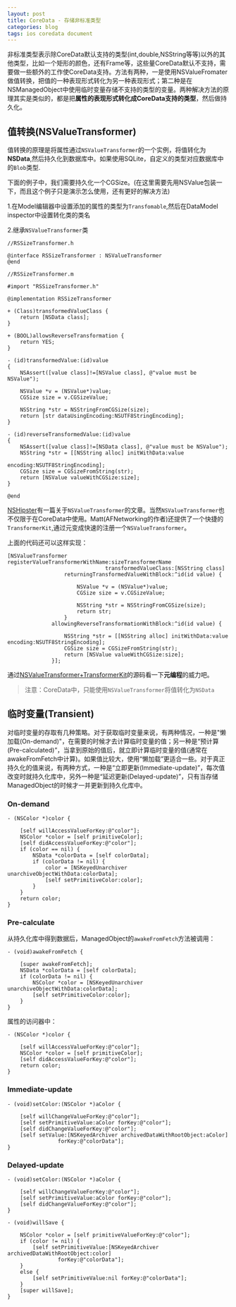 ```yaml
---
layout: post
title: CoreData - 存储非标准类型 
categories: blog 
tags: ios coredata document 
---
```


非标准类型表示除CoreData默认支持的类型(int,double,NSString等等)以外的其他类型，比如一个矩形的颜色，还有Frame等，这些量CoreData默认不支持，需要做一些额外的工作使CoreData支持。方法有两种，一是使用NSValueFromater做值转换，把值的一种表现形式转化为另一种表现形式；第二种是在NSManagedObject中使用临时变量存储不支持的类型的变量。两种解决方法的原理其实是类似的，都是把**属性的表现形式转化成CoreData支持的类型**，然后做持久化。

## 值转换(NSValueTransformer)

值转换的原理是将属性通过`NSValueTransformer`的一个实例，将值转化为**NSData**,然后持久化到数据库中。如果使用SQLite，自定义的类型对应数据库中的`Blob`类型.

下面的例子中，我们需要持久化一个CGSize。(在这里需要先用NSValue包装一下，而且这个例子只是演示怎么使用，还有更好的解决方法)

1.在Model编辑器中设置添加的属性的类型为`Transfomable`,然后在DataModel inspector中设置转化类的类名

2.继承`NSValueTransformer`类

	//RSSizeTransformer.h
	
	@interface RSSizeTransformer : NSValueTransformer
	@end
	
	//RSSizeTransformer.m
	
	#import "RSSizeTransformer.h"
	
	@implementation RSSizeTransformer
	
	+ (Class)transformedValueClass {
	    return [NSData class];
	}
	
	+ (BOOL)allowsReverseTransformation {
	    return YES;
	}
	
	- (id)transformedValue:(id)value
	{
	    NSAssert([value class]!=[NSValue class], @"value must be NSValue");
	    
	    NSValue *v = (NSValue*)value;
	    CGSize size = v.CGSizeValue;
	    
	    NSString *str = NSStringFromCGSize(size);
	    return [str dataUsingEncoding:NSUTF8StringEncoding];
	}
	
	- (id)reverseTransformedValue:(id)value
	{
	    NSAssert([value class]!=[NSData class], @"value must be NSValue");
	    NSString *str = [[NSString alloc] initWithData:value
	                                          encoding:NSUTF8StringEncoding];
	    CGSize size = CGSizeFromString(str);
	    return [NSValue valueWithCGSize:size];
	}
	
	@end


[NSHipster](http://nshipster.com/nsvaluetransformer/)有一篇关于`NSValueTransformer`的文章。当然`NSValueTransformer`也不仅限于在CoreData中使用。Matt(AFNetworking的作者)还提供了一个快捷的`TransformerKit`,通过元变成快速的注册一个`NSValueTransformer`。

上面的代码还可以这样实现：

    [NSValueTransformer registerValueTransformerWithName:sizeTransformerName
                                   transformedValueClass:[NSString class]
                      returningTransformedValueWithBlock:^id(id value) {
                          
                          NSValue *v = (NSValue*)value;
                          CGSize size = v.CGSizeValue;
                          
                          NSString *str = NSStringFromCGSize(size);
                          return str;
                      }
                  allowingReverseTransformationWithBlock:^id(id value) {
                      
                      NSString *str = [[NSString alloc] initWithData:value encoding:NSUTF8StringEncoding];
                      CGSize size = CGSizeFromString(str);
                      return [NSValue valueWithCGSize:size];
                  }];

通过[NSValueTransformer+TransformerKit](https://github.com/mattt/TransformerKit/blob/master/TransformerKit/NSValueTransformer%2BTransformerKit.m)的源码看一下**元编程**的威力吧。

>    注意：CoreData中，只能使用`NSValueTransformer`将值转化为`NSData`

## 临时变量(Transient)

对临时变量的存取有几种策略。对于获取临时变量来说，有两种情况，一种是"懒加载(On-demand)"，在需要的时候才去计算临时变量的值；另一种是“预计算(Pre-calculated)”，当拿到原始的值后，就立即计算临时变量的值(通常在awakeFromFetch中计算)。如果值比较大，使用“懒加载”更适合一些。对于真正持久化的值来说，有两种方式，一种是“立即更新(Immediate-update)”，每次值改变时就持久化库中，另外一种是“延迟更新(Delayed-update)”，只有当存储ManagedObject的时候才一并更新到持久化库中。

### On-demand

	- (NSColor *)color {
	 
	    [self willAccessValueForKey:@"color"];
	    NSColor *color = [self primitiveColor];
	    [self didAccessValueForKey:@"color"];
	    if (color == nil) {
	        NSData *colorData = [self colorData];
	        if (colorData != nil) {
	            color = [NSKeyedUnarchiver unarchiveObjectWithData:colorData];
	            [self setPrimitiveColor:color];
	        }
	    }
	    return color;
	}

### Pre-calculate

从持久化库中得到数据后，ManagedObject的`awakeFromFetch`方法被调用：

	- (void)awakeFromFetch {
	 
	    [super awakeFromFetch];
	    NSData *colorData = [self colorData];
	    if (colorData != nil) {
	        NSColor *color = [NSKeyedUnarchiver unarchiveObjectWithData:colorData];
	        [self setPrimitiveColor:color];
	    }
	}

属性的访问器中：

	- (NSColor *)color {
	 
	    [self willAccessValueForKey:@"color"];
	    NSColor *color = [self primitiveColor];
	    [self didAccessValueForKey:@"color"];
	    return color;
	}

### Immediate-update

	- (void)setColor:(NSColor *)aColor {
	 
	    [self willChangeValueForKey:@"color"];
	    [self setPrimitiveValue:aColor forKey:@"color"];
	    [self didChangeValueForKey:@"color"];
	    [self setValue:[NSKeyedArchiver archivedDataWithRootObject:aColor]
	                forKey:@"colorData"];
	}
	

### Delayed-update

	- (void)setColor:(NSColor *)aColor {
	 
	    [self willChangeValueForKey:@"color"];
	    [self setPrimitiveValue:aColor forKey:@"color"];
	    [self didChangeValueForKey:@"color"];
	}
	 
	- (void)willSave {
	 
	    NSColor *color = [self primitiveValueForKey:@"color"];
	    if (color != nil) {
	        [self setPrimitiveValue:[NSKeyedArchiver archivedDataWithRootObject:color]
	                forKey:@"colorData"];
	    }
	    else {
	        [self setPrimitiveValue:nil forKey:@"colorData"];
	    }
	    [super willSave];
	}
